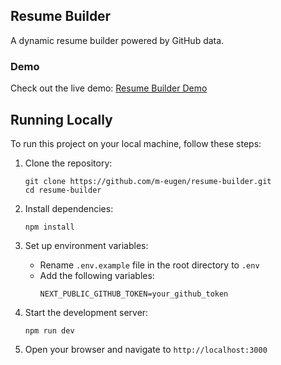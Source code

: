 ## Resume Builder

A dynamic resume builder powered by GitHub data.

### Demo

Check out the live demo: [Resume Builder Demo](https://resume-builder-8r9.pages.dev/)

## Running Locally

To run this project on your local machine, follow these steps:

1. Clone the repository:

   ```
   git clone https://github.com/m-eugen/resume-builder.git
   cd resume-builder
   ```

2. Install dependencies:

   ```
   npm install
   ```

3. Set up environment variables:

   - Rename `.env.example` file in the root directory to `.env`
   - Add the following variables:
     ```
     NEXT_PUBLIC_GITHUB_TOKEN=your_github_token
     ```

4. Start the development server:

   ```
   npm run dev
   ```

5. Open your browser and navigate to `http://localhost:3000`
